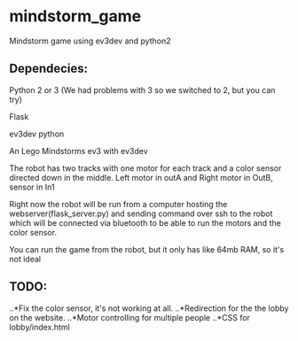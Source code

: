 # mindstorm_game
Mindstorm game using ev3dev and python2

## Dependecies:
Python 2 or 3 (We had problems with 3 so we switched to 2, but you can try)

Flask

ev3dev python

An Lego Mindstorms ev3 with ev3dev



The robot has two tracks with one motor for each track and a color sensor directed down
in the middle.
Left motor in outA and Right motor in OutB, sensor in In1

Right now the robot will be run from a computer hosting the webserver(flask_server.py)
and sending command over ssh to the robot which will be connected via bluetooth to be able to
run the motors and the color sensor.

You can run the game from the robot, but it only has like 64mb RAM, so it's not ideal

## TODO:
..*Fix the color sensor, it's not working at all.
..*Redirection for the the lobby on the website.
..*Motor controlling for multiple people
..*CSS for lobby/index.html
